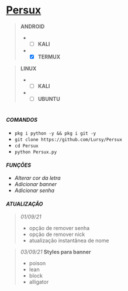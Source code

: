 # [Persux](https://www.youtube.com/channel/UCwmkiKIZHL1wscYHfIINZKw)

> **ANDROID**
> - - [ ] **KALI**
> - - [x] **TERMUX**  

> **LINUX**
> - - [ ] **KALI**
> - - [ ] **UBUNTU**
#

#### *COMANDOS*  
 - `pkg i python -y && pkg i git -y`
 - `git clone https://github.com/Lursy/Persux`
 - `cd Persux`
 - `python Persux.py`  

#### *FUNÇÕES*  
 - *Alterar cor da letra*
 - *Adicionar banner*
 - *Adicionar senha*

#### *ATUALIZAÇÃO*  
> *01/09/21*
> - opção de remover senha
> - opção de remover nick
> - atualização instantânea de nome  

> *03/09/21*
> **Styles para banner**
> - poison
> - lean
> - block
> - alligator
